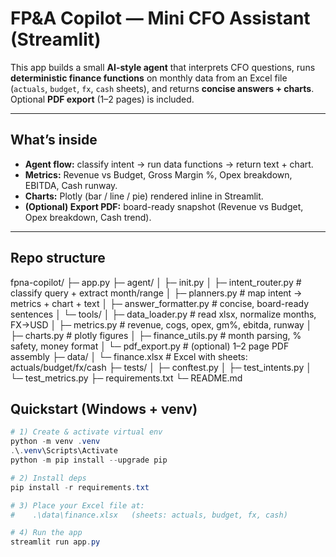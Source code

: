 # FP&A Copilot — Mini CFO Assistant (Streamlit)

This app builds a small **AI-style agent** that interprets CFO questions, runs **deterministic finance functions** on monthly data from an Excel file (`actuals`, `budget`, `fx`, `cash` sheets), and returns **concise answers + charts**. Optional **PDF export** (1–2 pages) is included.

---

## What’s inside

- **Agent flow:** classify intent → run data functions → return text + chart.
- **Metrics:** Revenue vs Budget, Gross Margin %, Opex breakdown, EBITDA, Cash runway.
- **Charts:** Plotly (bar / line / pie) rendered inline in Streamlit.
- **(Optional) Export PDF:** board-ready snapshot (Revenue vs Budget, Opex breakdown, Cash trend).

---

## Repo structure

fpna-copilot/
├─ app.py
├─ agent/
│ ├─ init.py
│ ├─ intent_router.py # classify query + extract month/range
│ ├─ planners.py # map intent → metrics + chart + text
│ ├─ answer_formatter.py # concise, board-ready sentences
│ └─ tools/
│ ├─ data_loader.py # read xlsx, normalize months, FX→USD
│ ├─ metrics.py # revenue, cogs, opex, gm%, ebitda, runway
│ ├─ charts.py # plotly figures
│ ├─ finance_utils.py # month parsing, % safety, money format
│ └─ pdf_export.py # (optional) 1–2 page PDF assembly
├─ data/
│ └─ finance.xlsx # Excel with sheets: actuals/budget/fx/cash
├─ tests/
│ ├─ conftest.py
│ ├─ test_intents.py
│ └─ test_metrics.py
├─ requirements.txt
└─ README.md


## Quickstart (Windows + venv)

```powershell
# 1) Create & activate virtual env
python -m venv .venv
.\.venv\Scripts\Activate
python -m pip install --upgrade pip

# 2) Install deps
pip install -r requirements.txt

# 3) Place your Excel file at:
#    .\data\finance.xlsx   (sheets: actuals, budget, fx, cash)

# 4) Run the app
streamlit run app.py